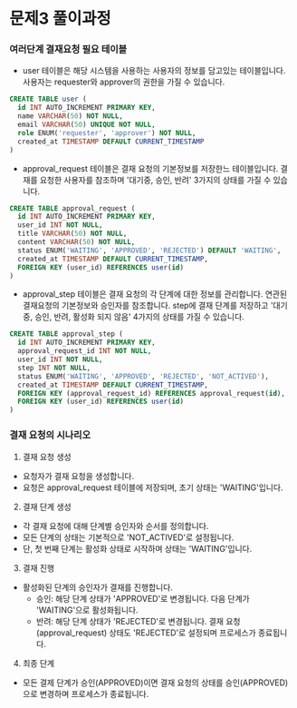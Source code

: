 # 문제3 풀이과정

### 여러단계 결재요청 필요 테이블

- user 테이블은 해당 시스템을 사용하는 사용자의 정보를 담고있는 테이블입니다.
사용자는 requester와 approver의 권한을 가질 수 있습니다. 
```sql
CREATE TABLE user (
  id INT AUTO_INCREMENT PRIMARY KEY,
  name VARCHAR(50) NOT NULL,
  email VARCHAR(50) UNIQUE NOT NULL,
  role ENUM('requester', 'approver') NOT NULL,
  created_at TIMESTAMP DEFAULT CURRENT_TIMESTAMP
)
```

- approval_request 테이블은 결재 요청의 기본정보를 저장한느 테이블입니다.
결재를 요청한 사용자를 참조하며 '대기중, 승인, 반려' 3가지의 상태를 가질 수 있습니다.
```sql
CREATE TABLE approval_request (
  id INT AUTO_INCREMENT PRIMARY KEY,
  user_id INT NOT NULL,
  title VARCHAR(50) NOT NULL,
  content VARCHAR(50) NOT NULL,
  status ENUM('WAITING', 'APPROVED', 'REJECTED') DEFAULT 'WAITING',
  created_at TIMESTAMP DEFAULT CURRENT_TIMESTAMP,
  FOREIGN KEY (user_id) REFERENCES user(id)
)
```

- approval_step 테이블은 결재 요청의 각 단계에 대한 정보를 관리합니다.
연관된 결재요청의 기본정보와 승인자를 참조합니다. step에 결재 단계를 저장하고 '대기중, 승인, 반려, 활성화 되지 않음' 4가지의 상태를 가질 수 있습니다.
```sql
CREATE TABLE approval_step (
  id INT AUTO_INCREMENT PRIMARY KEY,
  approval_request_id INT NOT NULL,
  user_id INT NOT NULL,
  step INT NOT NULL,
  status ENUM('WAITING', 'APPROVED', 'REJECTED', 'NOT_ACTIVED'),
  created_at TIMESTAMP DEFAULT CURRENT_TIMESTAMP,
  FOREIGN KEY (approval_request_id) REFERENCES approval_request(id),
  FOREIGN KEY (user_id) REFERENCES user(id)
)
```


### 결재 요청의 시나리오

1. 결재 요청 생성
- 요청자가 결재 요청을 생성합니다.
- 요청은 approval_request 테이블에 저장되며, 초기 상태는 'WAITING'입니다.

2. 결재 단계 생성
- 각 결재 요청에 대해 단계별 승인자와 순서를 정의합니다.
- 모든 단계의 상태는 기본적으로 'NOT_ACTIVED'로 설정됩니다.
- 단, 첫 번째 단계는 활성화 상태로 시작하며 상태는 'WAITING'입니다.

3. 결재 진행
- 활성화된 단계의 승인자가 결재를 진행합니다.
  - 승인: 해당 단계 상태가 'APPROVED'로 변경됩니다. 다음 단계가 'WAITING'으로 활성화됩니다.
  - 반려: 해당 단계 상태가 'REJECTED'로 변경됩니다. 결재 요청(approval_request) 상태도 'REJECTED'로 설정되며 프로세스가 종료됩니다.

4. 최종 단계
- 모든 결제 단계가 승인(APPROVED)이면 결재 요청의 상태를 승인(APPROVED)으로 변경하며 프로세스가 종료됩니다.
